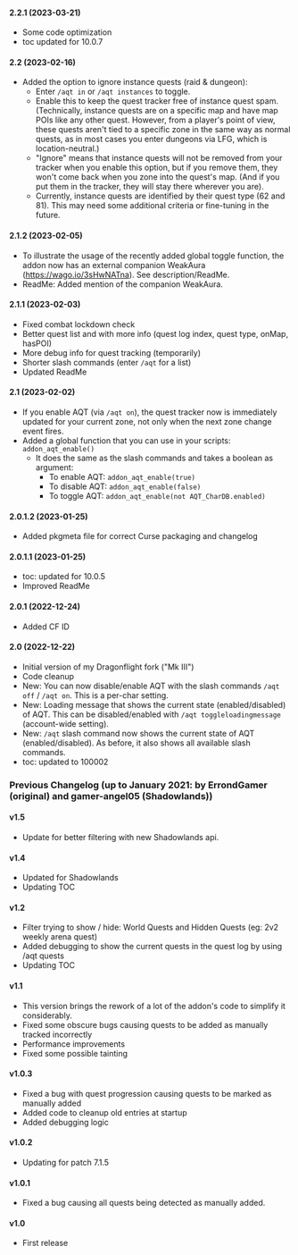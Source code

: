 #### 2.2.1 (2023-03-21)
- Some code optimization
- toc updated for 10.0.7

#### 2.2 (2023-02-16)
- Added the option to ignore instance quests (raid & dungeon):
  - Enter `/aqt in` or `/aqt instances` to toggle.
  - Enable this to keep the quest tracker free of instance quest spam. (Technically, instance quests are on a specific map and have map POIs like any other quest. However, from a player's point of view, these quests aren't tied to a specific zone in the same way as normal quests, as in most cases you enter dungeons via LFG, which is location-neutral.)
  - "Ignore" means that instance quests will not be removed from your tracker when you enable this option, but if you remove them, they won't come back when you zone into the quest's map. (And if you put them in the tracker, they will stay there wherever you are).
  - Currently, instance quests are identified by their quest type (62 and 81). This may need some additional criteria or fine-tuning in the future.

#### 2.1.2 (2023-02-05)
- To illustrate the usage of the recently added global toggle function, the addon now has an external companion WeakAura (https://wago.io/3sHwNATna). See description/ReadMe.
- ReadMe: Added mention of the companion WeakAura.

#### 2.1.1 (2023-02-03)
- Fixed combat lockdown check
- Better quest list and with more info (quest log index, quest type, onMap, hasPOI)
- More debug info for quest tracking (temporarily)
- Shorter slash commands (enter `/aqt` for a list)
- Updated ReadMe

#### 2.1 (2023-02-02)
- If you enable AQT (via `/aqt on`), the quest tracker now is immediately updated for your current zone, not only when the next zone change event fires.
- Added a global function that you can use in your scripts: `addon_aqt_enable()`
  - It does the same as the slash commands and takes a boolean as argument:
    - To enable AQT: `addon_aqt_enable(true)`
    - To disable AQT: `addon_aqt_enable(false)`
    - To toggle AQT: `addon_aqt_enable(not AQT_CharDB.enabled)`

#### 2.0.1.2 (2023-01-25)
- Added pkgmeta file for correct Curse packaging and changelog

#### 2.0.1.1 (2023-01-25)
- toc: updated for 10.0.5
- Improved ReadMe

#### 2.0.1 (2022-12-24)
- Added CF ID

#### 2.0 (2022-12-22)
- Initial version of my Dragonflight fork ("Mk III")
- Code cleanup
- New: You can now disable/enable AQT with the slash commands `/aqt off` / `/aqt on`. This is a per-char setting.
- New: Loading message that shows the current state (enabled/disabled) of AQT. This can be disabled/enabled with `/aqt toggleloadingmessage` (account-wide setting).
- New: `/aqt` slash command now shows the current state of AQT (enabled/disabled). As before, it also shows all available slash commands.
- toc: updated to 100002


### Previous Changelog (up to January 2021: by ErrondGamer (original) and gamer-angel05 (Shadowlands))

#### v1.5
- Update for better filtering with new Shadowlands api.

#### v1.4
- Updated for Shadowlands
- Updating TOC

#### v1.2
- Filter trying to show / hide: World Quests and Hidden Quests (eg: 2v2 weekly arena quest)
- Added debugging to show the current quests in the quest log by using /aqt quests
- Updating TOC

#### v1.1
- This version brings the rework of a lot of the addon's code to simplify it considerably.
- Fixed some obscure bugs causing quests to be added as manually tracked incorrectly
- Performance improvements
- Fixed some possible tainting

#### v1.0.3
- Fixed a bug with quest progression causing quests to be marked as manually added
- Added code to cleanup old entries at startup
- Added debugging logic

#### v1.0.2
- Updating for patch 7.1.5

#### v1.0.1
- Fixed a bug causing all quests being detected as manually added.

#### v1.0
- First release
